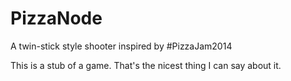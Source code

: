 # PizzaNode
A twin-stick style shooter inspired by #PizzaJam2014 

This is a stub of a game. That's the nicest thing I can say about it.
